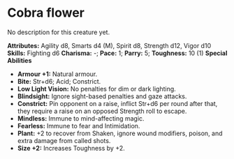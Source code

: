 # Cobra flower

No description for this creature yet.

**Attributes:** Agility d8, Smarts d4 (M), Spirit d8, Strength d12,
Vigor d10
**Skills:** Fighting d6
**Charisma:** -; **Pace:** 1; **Parry:** 5; **Toughness:** 10 (1)
**Special Abilities**

- **Armour +1:** Natural armour.
- **Bite:** Str+d6; Acid; Constrict.
- **Low Light Vision:** No penalties for dim or dark lighting.
- **Blindsight:** Ignore sight-based penalties and gaze attacks.
- **Constrict:** Pin opponent on a raise, inflict Str+d6 per round after
that, they require a raise on an opposed Strength roll to escape.
- **Mindless:** Immune to mind-affecting magic.
- **Fearless:** Immune to fear and Intimidation.
- **Plant:** +2 to recover from Shaken, ignore wound modifiers, poison,
and extra damage from called shots.
- **Size +2:** Increases Toughness by +2.
